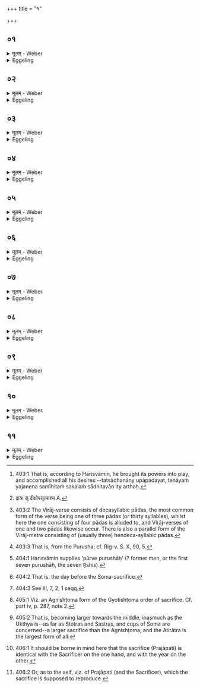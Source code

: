 +++
title = "१"

+++






##  ०१
<details><summary>मूलम् - Weber</summary>

पु᳘रुषो ह नारायॗणोऽकामयत॥  
अ᳘तितिष्ठेयᳫं स᳘र्वाणि भूता᳘न्यह᳘मेॗवेदᳫं स᳘र्वᳫं स्यामि᳘ति स᳘ एत᳘म् पुरुषमेध᳘म् पञ्चरात्र᳘म् यज्ञक्रतु᳘मपश्यत्तमा᳘हरत्ते᳘नायजत ते᳘नेष्ट्वा᳘त्यतिष्ठत्स᳘र्वाणि भूता᳘नीदᳫं स᳘र्वमभवद᳘तितिष्ठति स᳘र्वाणि भूता᳘नीदᳫं स᳘र्वम् भवति य᳘ एव᳘म् विद्वा᳘न्पुरुषमेधे᳘न य᳘जते यो᳘ वैत᳘देवम् वे᳘द॥
</details>

<details><summary>Eggeling</summary>

1. Purusha Nārāyaṇa desired, 'Would that I overpassed all beings! would that I alone were everything here (this universe)!' He beheld this five-days’ sacrificial performance, the Purushamedha, and took it [^egg_1049], and performed offering therewith; and having performed offering therewith, he overpassed all beings, and became everything here. And, verily, he who, knowing this, performs the Purushamedha, or who even knows this, overpasses all beings, and becomes everything here.

[^egg_1049]: 403:1 That is, according to Harisvāmin, he brought its powers into play, and accomplished all his desires:--tatsādhanāny upāpādayat, tenāyaṁ yajanena samīhitaṁ sakalaṁ sādhitavān ity arthaḥ.
</details>


##  ०२
<details><summary>मूलम् - Weber</summary>

त᳘स्य त्र᳘योविंशतिर्दीक्षाः॥  
द्वा᳘दशोपस᳘दः प᳘ञ्च सुत्याः स᳘ एष᳘ चत्वारिंशद्रात्रः᳘ सदीक्षोपस᳘त्कश्चत्वारिंश᳘दक्षरा [^wbr_1] विराट्त᳘द्विरा᳘जमभिस᳘म्पद्यते त᳘तो विरा᳘डजायत विरा᳘जो अ᳘धि पू᳘रुष इ᳘त्येषा वै सा᳘ विरा᳘डेत᳘स्या एॗवैत᳘द्विरा᳘जो यज्ञम् पु᳘रुषं जनयति॥ 

[^wbr_1]: द्रात्रः स᳘ दीक्षोपस᳘त्कश्च A.
</details>

<details><summary>Eggeling</summary>

2. For this (offering) there are twenty-three Dīkshās, twelve Upasads, and five Sutyās (Soma-days). This, then, being a forty-days’ (performance), including the Dīkshās and Upasads, amounts to a Virāj [^egg_1050], for the Virāj consists of forty syllables: [Vāj. S. XXXI, 5.] 'Thence [^egg_1051] Virāj (f.) was born, and from out of Virāj the Pūrusha.'

[^egg_1050]: 403:2 The Virāj-verse consists of decasyllabic pādas, the most common form of the verse being one of three pādas (or thirty syllables), whilst here the one consisting of four pādas is alluded to, and Virāj-verses of one and two pādas likewise occur. There is also a parallel form of the Virāj-metre consisting of (usually three) hendeca-syllabic pādas.

[^egg_1051]: 403:3 That is, from the Purusha; cf. Rig-v. S. X, 90, 5.

 This, then, is that Virāj, and from out of that Virāj he (the Sacrificer) generates the Purusha, the Sacrifice.
</details>


##  ०३
<details><summary>मूलम् - Weber</summary>

ता वा᳘ एताः॥  
च᳘तस्रो दश᳘तो भवन्ति तद्य᳘देताश्च᳘तस्रो दश᳘तो भ᳘वन्त्येषां᳘ चैव᳘ लोका᳘नामा᳘प्त्ये दिशां᳘ चेम᳘मेव᳘ लोक᳘म् प्रथम᳘या दश᳘ताप्नुवन्नन्त᳘रिक्षं द्विती᳘यया दि᳘वं तृती᳘यया दि᳘शश्चतुर्थ्या त᳘थैॗवैतद्य᳘जमान इम᳘मेव᳘ लोक᳘म् प्रथम᳘या दश᳘ताप्नो᳘त्यन्त᳘रिक्षं द्विती᳘यया दि᳘वं तृती᳘यया दि᳘शश्चतुॗर्थ्यैता᳘वद्वा᳘ इदᳫं स᳘र्वं या᳘वादिमे᳘ च लोका दि᳘शश्च स᳘र्वम् पुरुषमेधः स᳘र्वस्या᳘प्त्यै स्!र्वस्या᳘वरुद्ध्यै॥
</details>

<details><summary>Eggeling</summary>

3. Now these (forty days) are four decades; and as to there being these four decades, it is for the obtainment of these worlds, as well as of the regions: by the first decade they [^egg_1052] obtained even this (terrestrial) world, by the second the air, by the third the sky, and by the fourth the regions (quarters); and in like manner does the Sacrificer, by the first decade, obtain even this (terrestrial) world, by the second the air, by the third the sky, and by the fourth the regions--and, indeed, as much as these worlds and the regions are, so much is all this (universe); and the Purushamedha is everything: thus it is for the sake of his obtaining and securing everything.

[^egg_1052]: 404:1 Harisvāmin supplies 'pūrve purushāḥ' (? former men, or the first seven purushāḥ, the seven R̥shis).
</details>


##  ०४
<details><summary>मूलम् - Weber</summary>

ए᳘कादशाग्निषोमी᳘याः पश᳘व उपवसथे॥  
ते᳘षाᳫं समानं कर्मै᳘कादश यू᳘पा ए᳘कादशाक्षरा त्रिष्टुब्व᳘ज्रस्त्रिष्टुब्वीर्यं᳘ त्रिष्टुब्व᳘ज्रेणैॗवैत᳘द्वीॗर्येण य᳘जमानः᳘ पुर᳘स्तात्पाप्मा᳘नम᳘पहते॥
</details>

<details><summary>Eggeling</summary>

4. On the Upavasatha [^egg_1053] (day) there are eleven victims sacred to Agni and Soma: the performance for these is one and the same. There are eleven stakes,--the Trishṭubh (verse) consists of eleven syllables, and the Trishṭubh is a thunderbolt, and the Trishṭubh is vigour: with the thunderbolt, with vigour, the Sacrificer thus from the first repels evil.

[^egg_1053]: 404:2 That is, the day before the Soma-sacrifice.
</details>


##  ०५
<details><summary>मूलम् - Weber</summary>

एकादशिनाः᳘ सुत्या᳘सु पश᳘वो भवन्ति॥  
ए᳘कादशाक्षरा त्रिष्टुब्व᳘ज्रस्त्रिष्टु᳘ब्वीर्यं᳘ त्रिष्टुब्व᳘ज्रेणैॗवैत᳘द्वीॗर्येण य᳘जमानः पुर᳘स्तात्पाप्मा᳘नम᳘पहते॥
</details>

<details><summary>Eggeling</summary>

5. On the Sutyā (days) there are the (Savanīya) victims of the set of eleven [^egg_1054] (stakes),--the Trishṭubh consists of eleven syllables, and the Trishṭubh is a thunderbolt, and the Trishṭubh is vigour: with the thunderbolt, with vigour, the Sacrificer thus from the first repels evil.

[^egg_1054]: 404:3 See III, 7, 2, 1 seqq.
</details>


##  ०६
<details><summary>मूलम् - Weber</summary>

य᳘द्वेॗवैकादशिना भ᳘वन्ति॥  
एकादशि᳘नी वा᳘ इदᳫं स᳘र्वम् प्रजा᳘पतिर्ह्ये᳘कादशि᳘नी स᳘र्वᳫं हि᳘ प्रजा᳘पतिः स᳘र्वम् पुरुषमेधः स᳘र्वस्या᳘प्त्यै स᳘र्वस्या᳘वरुद्ध्यै॥
</details>

<details><summary>Eggeling</summary>

6. And, again, as to why there are (the victims) of the set of eleven (stakes): it is for the sake of his obtaining and securing everything, for the set of eleven (stakes) is everything, since the set of eleven (stakes) is Prajāpati, and Prajāpati is everything, and the Purushamedha is everything.
</details>


##  ०७
<details><summary>मूलम् - Weber</summary>

स वा एष᳘ पुरुषमेधः᳘ पञ्चरात्रो᳘ यज्ञक्रतु᳘र्भवति॥  
पा᳘ङ्क्तो यज्ञः पा᳘ङ्क्तः पशुः प᳘ञ्चर्तवः सम्वत्सरो यत्किं᳘ च पञ्च᳘विधमधिदेवत᳘मध्यात्मं त᳘देनेन स᳘र्वमाप्नोति॥
</details>

<details><summary>Eggeling</summary>

7. Now this Purushamedha is a five-days’ sacrificial performance--the sacrifice is fivefold, the victim is fivefold, and five seasons are a year: whatsoever of five kinds there is, either concerning the deity or the self (body), all that he thereby obtains.
</details>


##  ०८
<details><summary>मूलम् - Weber</summary>

त᳘स्याग्निष्टोमः᳘ प्रथमम᳘हर्भवति॥  
अ᳘थोक्थ्यो᳘ऽथातिरात्रो᳘ऽथोक्थ्यो᳘ऽथाग्निष्टोमः स वा एष᳘ उभय᳘तोज्योतिरुभय᳘तौक्थ्यः॥
</details>

<details><summary>Eggeling</summary>

8. The first day thereof is an Agnishṭoma; then (follows) an Ukthya, then an Atirātra, then an Ukthya, then an Agnishṭoma: this (sacrifice) thus has light (jyotis [^egg_1055]) on both sides, and an Ukthya on both sides (of the central Atirātra).

[^egg_1055]: 405:1 Viz. an Agnishṭoma form of the Gyotishṭoma order of sacrifice. Cf. part iv, p. 287, note 2.
</details>


##  ०९
<details><summary>मूलम् - Weber</summary>

य᳘वमध्यः पञ्चरात्रो᳘ भवति॥  
इमे वै᳘ लोकाः᳘ पुरुषमेध᳘ उभय᳘तोज्योतिषो वा᳘ इमे᳘ लोका᳘ अग्नि᳘नेत᳘ आदित्ये᳘नामु᳘तस्त᳘स्मादुभय᳘तोज्योतिर᳘न्नमुक्थ्य᳘ आॗत्मातिरात्रस्तद्य᳘देता᳘ उॗक्थ्यावतिरात्र᳘मभि᳘तो भ᳘वतस्त᳘स्मादय᳘मात्मा᳘न्नेन प᳘रिवृढो᳘ऽथ य᳘देष व᳘र्षिष्टोऽतिरात्रो᳘ऽह्नाᳫं स म᳘ध्ये त᳘स्माद्य᳘वमध्यो युते᳘ ह वै᳘ द्विष᳘न्तम् भ्रा᳘त्रृव्यमय᳘मेॗवास्तिॗ नास्य द्विषन्भ्रा᳘तृव्य इ᳘त्याहुर्य᳘ एवम् वे᳘द॥
</details>

<details><summary>Eggeling</summary>

9. It is a five-days’ (sacrifice), like a barley-corn in the middle [^egg_1056]; for the Purushamedha is these worlds, and these worlds have light on both sides--through Agni (the sacrificial fire) on this side, and through Āditya (the Sun) on the other: therefore it has light on both sides. And the Ukthya is food, and the Atirātra the body (self); and because there are these Ukthyas on both sides of the Atirātra, therefore this body is surrounded by food. And that Atirātra which is the largest of them is in. the middle, it is thereby that it (the body, or sacrifice) is like a barley-corn (yava) in the middle; and, verily,

[^egg_1056]: 405:2 That is, becoming larger towards the middle, inasmuch as the Ukthya is--as far as Stotras and Sastras, and cups of Soma are concerned--a larger sacrifice than the Agnishṭoma; and the Atirātra is the largest form of all.

whosoever knows this repels (yu) his hateful enemy: 'He alone exists, not his hateful enemy,' thus they say of him.
</details>


##  १०
<details><summary>मूलम् - Weber</summary>

त᳘स्यास्य᳘मेव᳘ लोकः᳘ प्रथमम᳘हः॥  
अय᳘मस्य लोको᳘ वसन्त᳘ ऋतुर्य᳘दूर्ध्व᳘मस्मा᳘ल्लोका᳘दर्वाची᳘नमन्त᳘रिक्षात्त᳘द्द्विती᳘यम᳘हस्त᳘द्वस्याग्रीष्म᳘ ऋतु᳘रन्त᳘रिक्षमेॗवास्य मध्यमम᳘हरन्त᳘रिक्षमस्य वर्षाशर᳘दावृतू य᳘दूर्ध्व᳘म्न्त᳘रिक्षादर्वाची᳘नं दिवस्त᳘च्चतुर्थम᳘हस्त᳘द्वस्य हेमन्त᳘ ऋतुर्द्यौ᳘रेॗवास्य पञ्चमम᳘हर्द्यौ᳘रस्य शि᳘शिर ऋतुरि᳘त्यधिदेवतम्॥
</details>

<details><summary>Eggeling</summary>

10. The first day is for it this same (terrestrial) world, and the spring season [^egg_1057] also is this its (terrestrial) world; and the second day is what there is above this (terrestrial) world and below the air, and the summer season also is that (part) of it; and the central day is its air, and the rainy and autumn seasons also are its air; and the fourth day is what is above the air, and below the sky, and the winter season also is that (part) of it; and its fifth day is the sky, and the dewy season also is its sky: thus as to the deities.

[^egg_1057]: 406:1 It should be borne in mind here that the sacrifice (Prajāpati) is identical with the Sacrificer on the one hand, and with the year on the other.
</details>


##  ११
<details><summary>मूलम् - Weber</summary>

अ᳘थाध्यात्म᳘म्॥  
प्रतिॗष्थैॗवास्य प्रथमम᳘हः प्रतिॗष्ठो अस्य वसन्त᳘ ऋतुर्य᳘दूर्ध्व᳘म् प्रतिष्ठा᳘या अवाची᳘नम् म᳘द्ध्यात्त᳘द्द्विती᳘यम᳘हस्त᳘द्वस्य ग्रीष्म᳘ ऋतुर्म᳘ध्यमेॗवास्य मध्यमम᳘हर्म᳘ध्यमस्य वर्षाशर᳘दावृतू य᳘दूर्ध्वम् म᳘ध्यादवाची᳘नम् शीर्ष्णस्त᳘च्चतुर्थम᳘हस्त᳘द्वस्य हेमन्त᳘ ऋतुः शि᳘र एॗवास्य पञ्चमम᳘हः शि᳘रोऽस्य शि᳘शिर ऋतु᳘रेव᳘मिमे᳘ च लोका᳘ सम्वत्सर᳘श्चात्मा᳘ च पुरुषमेध᳘मभिस᳘म्पद्यन्ते स᳘र्वम् वा᳘ इमे᳘ लोकाः स᳘र्वᳫं सम्वत्सरः स᳘र्वमात्मा स᳘र्वम् पुरुषमेधः स᳘र्वस्या᳘प्त्यै स᳘र्वस्या᳘वरुद्ध्यै॥
</details>
<details><summary>Eggeling</summary>

11. Then as to the body [^egg_1058]. The first day is its feet, and the spring season also is its feet; and the second day is what is above the feet, and below the waist, and the summer season also is that (part) of it; and the central day is its waist, and the rainy and autumn seasons also are its waist; the fourth day is what is above the waist and below the head, and the winter season also is that (part) of it; and the fifth day is its head, and the dewy season also is its head:--thus these worlds, as well as the year and the (sacrificer's) self, pass into the Purushamedha for the obtainment and securing of everything, for, indeed, these worlds are everything, and the year is everything, and the self is everything, and the Purushamedha is everything.

[^egg_1058]: 406:2 Or, as to the self, viz. of Prajāpati (and the Sacrificer), which the sacrifice is supposed to reproduce.
</details>

